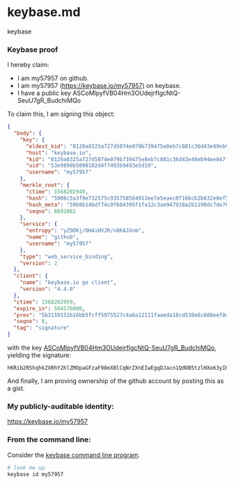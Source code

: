 # keybase.md
keybase
### Keybase proof

I hereby claim:

  * I am my57957 on github.
  * I am my57957 (https://keybase.io/my57957) on keybase.
  * I have a public key ASCoMlpyfVB04Hm3OUdejrfIgcNtQ-SeuU7gR_BudchiMQo

To claim this, I am signing this object:

```json
{
  "body": {
    "key": {
      "eldest_kid": "0120a8325a727d5074e079b739475e8eb7c881c36d43e49eb94ee047f06e75c862310a",
      "host": "keybase.io",
      "kid": "0120a8325a727d5074e079b739475e8eb7c881c36d43e49eb94ee047f06e75c862310a",
      "uid": "53e9890b5090102d4f7493b9493e5d19",
      "username": "my57957"
    },
    "merkle_root": {
      "ctime": 1568202949,
      "hash": "5906c5a3f9e732575c935758564913ee7e5eaec0f16bcb2b632e8ef594c0187793e07eedff085f24fc8c9abf89554be816b5f1dbb940a5abedb01443e62eb3e9",
      "hash_meta": "5968b14bdf74c0f604395f1fa12c3ae947918a2b1190dc7de70ffe82a8619cd3",
      "seqno": 6692862
    },
    "service": {
      "entropy": "yZ9OKj/OH4iHVJR/n8KAJXnm",
      "name": "github",
      "username": "my57957"
    },
    "type": "web_service_binding",
    "version": 2
  },
  "client": {
    "name": "keybase.io go client",
    "version": "4.4.0"
  },
  "ctime": 1568202959,
  "expire_in": 504576000,
  "prev": "5b3119151b16bb5fcff5975527c4a6a12111faaeda18cd538e6c888eef8d1fab",
  "seqno": 8,
  "tag": "signature"
}
```

with the key [ASCoMlpyfVB04Hm3OUdejrfIgcNtQ-SeuU7gR_BudchiMQo](https://keybase.io/my57957), yielding the signature:

```
hKRib2R5hqhkZXRhY2hlZMOpaGFzaF90eXBlCqNrZXnEIwEgqDJacn1QdOB5tzlHXo63yIHDbUPknrlO4EfwbnXIYjEKp3BheWxvYWTESpcCCMQgWzEZFRsWu1/P9ZdVJ8SmoSER+q7aGM1TjmyIju+NH6vEIBnio7EWjVW2RXafWjDKZQTY8xqMqjWLKIExUgk3wY4oAgHCo3NpZ8RAtYuJqFHU4xdB+b9L87vRiv0Xx3w4em9hq7bVYlXb2fdoYfXrIzRpq7kagehAcj0QF3gkQO41dliVjTyxlvb+DqhzaWdfdHlwZSCkaGFzaIKkdHlwZQildmFsdWXEIHkFD7A4+pVYmcngoFFo1PhGOCP8t11D1P4mq9n6xebBo3RhZ80CAqd2ZXJzaW9uAQ==

```

And finally, I am proving ownership of the github account by posting this as a gist.

### My publicly-auditable identity:

https://keybase.io/my57957

### From the command line:

Consider the [keybase command line program](https://keybase.io/download).

```bash
# look me up
keybase id my57957
```
